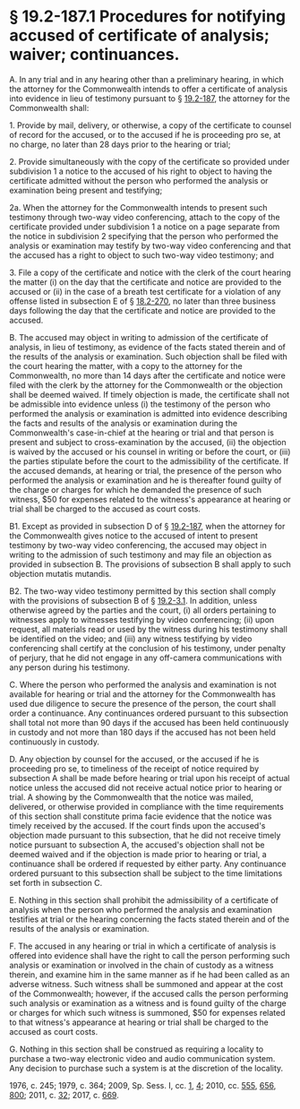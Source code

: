 # § 19.2-187.1 Procedures for notifying accused of certificate of analysis; waiver; continuances.

<p>A. In any trial and in any hearing other than a preliminary hearing, in which the attorney for the Commonwealth intends to offer a certificate of analysis into evidence in lieu of testimony pursuant to § <a href='http://law.lis.virginia.gov/vacode/19.2-187/'>19.2-187</a>, the attorney for the Commonwealth shall:</p><p>1. Provide by mail, delivery, or otherwise, a copy of the certificate to counsel of record for the accused, or to the accused if he is proceeding pro se, at no charge, no later than 28 days prior to the hearing or trial;</p><p>2. Provide simultaneously with the copy of the certificate so provided under subdivision 1 a notice to the accused of his right to object to having the certificate admitted without the person who performed the analysis or examination being present and testifying;</p><p>2a. When the attorney for the Commonwealth intends to present such testimony through two-way video conferencing, attach to the copy of the certificate provided under subdivision 1 a notice on a page separate from the notice in subdivision 2 specifying that the person who performed the analysis or examination may testify by two-way video conferencing and that the accused has a right to object to such two-way video testimony; and</p><p>3. File a copy of the certificate and notice with the clerk of the court hearing the matter (i) on the day that the certificate and notice are provided to the accused or (ii) in the case of a breath test certificate for a violation of any offense listed in subsection E of § <a href='http://law.lis.virginia.gov/vacode/18.2-270/'>18.2-270</a>, no later than three business days following the day that the certificate and notice are provided to the accused.</p><p>B. The accused may object in writing to admission of the certificate of analysis, in lieu of testimony, as evidence of the facts stated therein and of the results of the analysis or examination. Such objection shall be filed with the court hearing the matter, with a copy to the attorney for the Commonwealth, no more than 14 days after the certificate and notice were filed with the clerk by the attorney for the Commonwealth or the objection shall be deemed waived. If timely objection is made, the certificate shall not be admissible into evidence unless (i) the testimony of the person who performed the analysis or examination is admitted into evidence describing the facts and results of the analysis or examination during the Commonwealth's case-in-chief at the hearing or trial and that person is present and subject to cross-examination by the accused, (ii) the objection is waived by the accused or his counsel in writing or before the court, or (iii) the parties stipulate before the court to the admissibility of the certificate. If the accused demands, at hearing or trial, the presence of the person who performed the analysis or examination and he is thereafter found guilty of the charge or charges for which he demanded the presence of such witness, $50 for expenses related to the witness's appearance at hearing or trial shall be charged to the accused as court costs.</p><p>B1. Except as provided in subsection D of § <a href='http://law.lis.virginia.gov/vacode/19.2-187/'>19.2-187</a>, when the attorney for the Commonwealth gives notice to the accused of intent to present testimony by two-way video conferencing, the accused may object in writing to the admission of such testimony and may file an objection as provided in subsection B. The provisions of subsection B shall apply to such objection mutatis mutandis.</p><p>B2. The two-way video testimony permitted by this section shall comply with the provisions of subsection B of § <a href='http://law.lis.virginia.gov/vacode/19.2-3.1/'>19.2-3.1</a>. In addition, unless otherwise agreed by the parties and the court, (i) all orders pertaining to witnesses apply to witnesses testifying by video conferencing; (ii) upon request, all materials read or used by the witness during his testimony shall be identified on the video; and (iii) any witness testifying by video conferencing shall certify at the conclusion of his testimony, under penalty of perjury, that he did not engage in any off-camera communications with any person during his testimony.</p><p>C. Where the person who performed the analysis and examination is not available for hearing or trial and the attorney for the Commonwealth has used due diligence to secure the presence of the person, the court shall order a continuance. Any continuances ordered pursuant to this subsection shall total not more than 90 days if the accused has been held continuously in custody and not more than 180 days if the accused has not been held continuously in custody.</p><p>D. Any objection by counsel for the accused, or the accused if he is proceeding pro se, to timeliness of the receipt of notice required by subsection A shall be made before hearing or trial upon his receipt of actual notice unless the accused did not receive actual notice prior to hearing or trial. A showing by the Commonwealth that the notice was mailed, delivered, or otherwise provided in compliance with the time requirements of this section shall constitute prima facie evidence that the notice was timely received by the accused. If the court finds upon the accused's objection made pursuant to this subsection, that he did not receive timely notice pursuant to subsection A, the accused's objection shall not be deemed waived and if the objection is made prior to hearing or trial, a continuance shall be ordered if requested by either party. Any continuance ordered pursuant to this subsection shall be subject to the time limitations set forth in subsection C.</p><p>E. Nothing in this section shall prohibit the admissibility of a certificate of analysis when the person who performed the analysis and examination testifies at trial or the hearing concerning the facts stated therein and of the results of the analysis or examination.</p><p>F. The accused in any hearing or trial in which a certificate of analysis is offered into evidence shall have the right to call the person performing such analysis or examination or involved in the chain of custody as a witness therein, and examine him in the same manner as if he had been called as an adverse witness. Such witness shall be summoned and appear at the cost of the Commonwealth; however, if the accused calls the person performing such analysis or examination as a witness and is found guilty of the charge or charges for which such witness is summoned, $50 for expenses related to that witness's appearance at hearing or trial shall be charged to the accused as court costs.</p><p>G. Nothing in this section shall be construed as requiring a locality to purchase a two-way electronic video and audio communication system. Any decision to purchase such a system is at the discretion of the locality.</p><p>1976, c. 245; 1979, c. 364; 2009, Sp. Sess. I, cc. <a href='http://lis.virginia.gov/cgi-bin/legp604.exe?091+ful+CHAP0001'>1</a>, <a href='http://lis.virginia.gov/cgi-bin/legp604.exe?091+ful+CHAP0004'>4</a>; 2010, cc. <a href='http://lis.virginia.gov/cgi-bin/legp604.exe?101+ful+CHAP0555'>555</a>, <a href='http://lis.virginia.gov/cgi-bin/legp604.exe?101+ful+CHAP0656'>656</a>, <a href='http://lis.virginia.gov/cgi-bin/legp604.exe?101+ful+CHAP0800'>800</a>; 2011, c. <a href='http://lis.virginia.gov/cgi-bin/legp604.exe?111+ful+CHAP0032'>32</a>; 2017, c. <a href='http://lis.virginia.gov/cgi-bin/legp604.exe?171+ful+CHAP0669'>669</a>.</p>